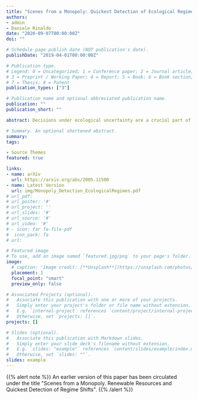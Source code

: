 ```yaml
---
title: "Scenes from a Monopoly: Quickest Detection of Ecological Regimes"
authors:
- admin
- Daniele Rinaldo
date: "2020-09-07T00:00:00Z"
doi: ""

# Schedule page publish date (NOT publication's date).
publishDate: "2019-04-01T00:00:00Z"

# Publication type.
# Legend: 0 = Uncategorized; 1 = Conference paper; 2 = Journal article;
# 3 = Preprint / Working Paper; 4 = Report; 5 = Book; 6 = Book section;
# 7 = Thesis; 8 = Patent
publication_types: ["3"]

# Publication name and optional abbreviated publication name.
publication: ""
publication_short: ""

abstract: Decisions under ecological uncertainty are a crucial part of resource management as many ecological systems can  undergo large and sudden regime shifts in their structure, frequently triggered by the actions of the resource harvester. We study the stochastic dynamics of a renewable resource harvested by a monopolist facing a downward sloping demand curve. We introduce a framework where harvesting sequentially affects the resource's potential to regenerate, resulting in an endogenous ecological regime shift. The firm encounters two sources of uncertainty in the resources dynamics, the natural variability and the timing of this regime shift. In a multi-regime setting, the firm's objective is to find the profit-maximizing extraction policy while simultaneously detecting in the quickest time possible the change in regime. Encapsulating the idea of environmental surveillance, the use of quickest detection method allows us to easily translate our framework to real-time detection. Solving analytically, we study how the extraction policy of the firm changes pre and post regime change. We find that at higher stock levels, the detection of a negative regime shift induces an aggressive extraction due to an elastic market demand allowing the monopolist to charge higher markups. At lower stocks, precautionary behaviour can result due to increasing resource rent. Additionally, we find that larger is the magnitude of the regime shift the faster a firm is likely to detect it resulting in the monopolist intensifying its aggressive and precautionary extraction efforts for all levels of stock. Finally, we study the probability of extinction and show the emergence of catastrophe risk which can be both reversible and irreversible.

# Summary. An optional shortened abstract.
summary: 
tags:

- Source Themes
featured: true

links: 
- name: arXiv
  url: https://arxiv.org/abs/2005.11500
- name: Latest Version
  url: img/Monopoly_Detection_EcologicalRegimes.pdf
# url_pdf: 
# url_poster: '#'
# url_project: ''
# url_slides: '#'
# url_source: '#'
# url_video: '#'
# - icon: far fa-file-pdf
#  icon_pack: fa
# url: 

# Featured image
# To use, add an image named `featured.jpg/png` to your page's folder. 
image:
  # caption: 'Image credit: [**Unsplash**](https://unsplash.com/photos/s9CC2SKySJM)'
  placement: 1
  focal_point: "smart"
  preview_only: false

# Associated Projects (optional).
#   Associate this publication with one or more of your projects.
#   Simply enter your project's folder or file name without extension.
#   E.g. `internal-project` references `content/project/internal-project/index.md`.
#   Otherwise, set `projects: []`.
projects: []

# Slides (optional).
#   Associate this publication with Markdown slides.
#   Simply enter your slide deck's filename without extension.
#   E.g. `slides: "example"` references `content/slides/example/index.md`.
#   Otherwise, set `slides: ""`.
slides: example
---
```


{{% alert note %}}
An earlier version of this paper has been circulated under the title "Scenes from a Monopoly. Renewable Resources and Quickest Detection of Regime Shifts".
{{% /alert %}}


